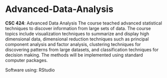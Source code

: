 # Advanced-Data-Analysis

<b>CSC 424</b>: Advanced Data Analysis
The course teached advanced statistical techniques to discover information from large sets of data. 
The course topics include visualization techniques to summarize and display high dimensional data, 
dimensional reduction techniques such as principal component analysis and factor analysis, clustering techniques 
for discovering patterns from large datasets, and classification techniques for decision making. 
The methods will be implemented using standard computer packages. 

Software using: RStudio
